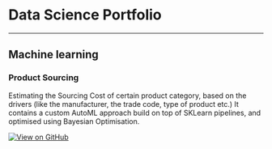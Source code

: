 # Data Science Portfolio
---
## Machine learning

### Product Sourcing

Estimating the Sourcing Cost of certain product category, based on the drivers (like the manufacturer, the trade code, type of product etc.)
It contains a custom AutoML approach build on top of SKLearn pipelines, and optimised using Bayesian Optimisation.

[![View on GitHub](https://img.shields.io/badge/GitHub-View_on_GitHub-blue?logo=GitHub)](https://github.com/debaratna-nath/product-sourcing)


